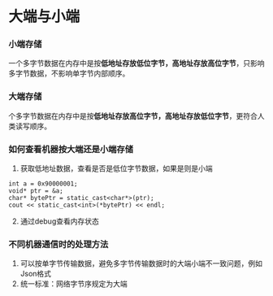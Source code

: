 # 大端与小端

### 小端存储

一个多字节数据在内存中是按**低地址存放低位字节，高地址存放高位字节**，只影响多字节数据，不影响单字节内部顺序。

### 大端存储

个多字节数据在内存中是按**低地址存放高位字节，高地址存放低位字节**，更符合人类读写顺序。

### 如何查看机器按大端还是小端存储

1. 获取低地址数据，查看是否是低位字节数据，如果是则是小端
```
int a = 0x90000001;
void* ptr = &a;
char* bytePtr = static_cast<char*>(ptr);
cout << static_cast<int>(*bytePtr) << endl;
```

2. 通过debug查看内存状态

### 不同机器通信时的处理方法

1. 可以按单字节传输数据，避免多字节传输数据时的大端小端不一致问题，例如Json格式
2. 统一标准：网络字节序规定为大端



